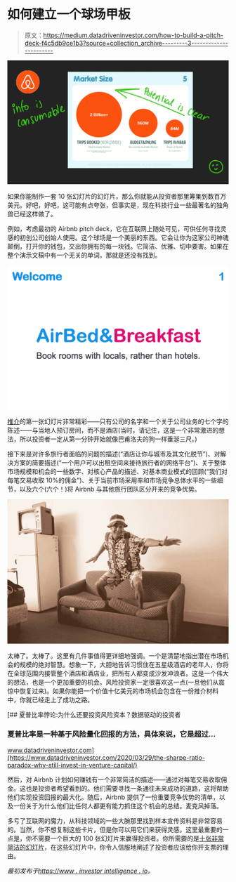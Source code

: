 # 如何建立一个球场甲板

> 原文：<https://medium.datadriveninvestor.com/how-to-build-a-pitch-deck-f4c5db9ce1b3?source=collection_archive---------3----------------------->

![](img/365c040e46ef7f36cc30fd19140fef82.png)

如果你能制作一套 10 张幻灯片的幻灯片，那么你就能从投资者那里筹集到数百万美元。好吧，好吧，这可能有点夸张，但事实是，现在科技行业一些最著名的独角兽已经这样做了。

例如，考虑最初的 Airbnb pitch deck，它在互联网上随处可见，可供任何寻找灵感的初创公司创始人使用。这个球场是一个美丽的东西。它会让你为这家公司神魂颠倒，打开你的钱包，交出你拥有的每一块钱。它简洁、优雅、切中要害。如果在整个演示文稿中有一个无关的单词，那就是还没有找到。

![](img/0362b69575f80f206f430686abe15d18.png)

[推介](https://www.investorintelligence.io/blog/pitch/)的第一张幻灯片非常精彩——只有公司的名字和一个关于公司业务的七个字的陈述——与当地人预订房间，而不是酒店(当时，请记住，这是一个非常激进的想法，所以投资者一定从第一分钟开始就像巴甫洛夫的狗一样垂涎三尺。)

接下来是对许多旅行者面临的问题的描述(“酒店让你与城市及其文化脱节”)、对解决方案的简要描述(“一个用户可以出租空间来接待旅行者的网络平台”)、关于整体市场规模和机会的一些数字、对核心产品的描述、对基本商业模式的回顾(“我们对每笔交易收取 10%的佣金”)、关于当前市场采用率和市场竞争总体水平的一些细节，以及六个(六个！)将 Airbnb 与其他旅行团队区分开来的竞争优势。

![](img/5861b46c88ba427f274589352b99438f.png)

太棒了。太棒了。这里有几件事值得更详细地强调。一个是清楚地指出潜在市场机会的规模的绝对智慧。想象一下，大胆地告诉习惯住在五星级酒店的老年人，你将在全球范围内接管整个酒店和酒店业，把所有人都变成沙发冲浪者。这是一个伟大的想法，也是一个更加重要的机会。风险投资家一定很喜欢这一点(一旦他们从震惊中恢复过来)。如果你能把一个价值十亿美元的市场机会包含在一份推介材料中，你就已经走上了成功之路。

[](https://www.datadriveninvestor.com/2020/03/29/the-sharpe-ratio-paradox-why-still-invest-in-venture-capital/) [## 夏普比率悖论:为什么还要投资风险资本？数据驱动的投资者

### 夏普比率是一种基于风险量化回报的方法，具体来说，它是超过…

www.datadriveninvestor.com](https://www.datadriveninvestor.com/2020/03/29/the-sharpe-ratio-paradox-why-still-invest-in-venture-capital/) 

然后，对 Airbnb 计划如何赚钱有一个非常简洁的描述——通过对每笔交易收取佣金。这也是投资者希望看到的。他们需要寻找一条通往未来成功的道路，这将帮助他们实现投资回报的最大化。随后，Airbnb 提供了一份重要竞争优势的清单，以及一份关于为什么他们比任何人都更有能力抓住这个机会的总结。麦克风掉落。

多亏了互联网的魔力，从科技领域的一些大腕那里找到样本宣传资料是非常容易的。当然，你不想复制这些卡片，但是你可以用它们来获得灵感。这里最重要的一点是，你不需要一个巨大的 100 张幻灯片来赢得投资者。你所需要的是[十张非常简洁的幻灯片](http://www.slides.ai/)，在这些幻灯片中，你令人信服地阐述了投资者应该给你开支票的理由。

*最初发布于*[*https://www . investor intelligence . io*](https://www.investorintelligence.io/blog/how-to-build-a-pitch-deck/)*。*